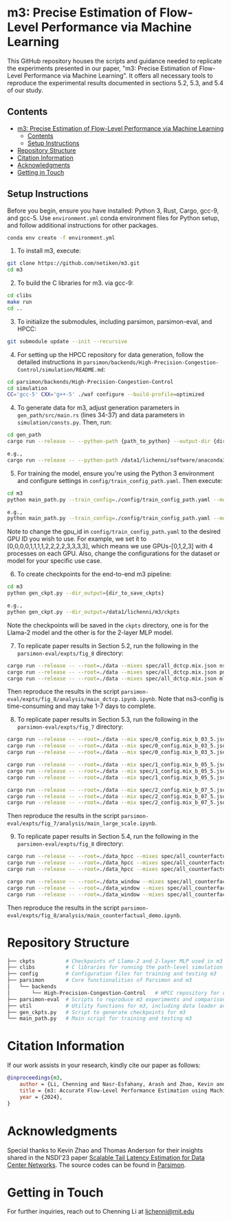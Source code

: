 # m3: Precise Estimation of Flow-Level Performance via Machine Learning

This GitHub repository houses the scripts and guidance needed to replicate the experiments presented in our paper, "m3: Precise Estimation of Flow-Level Performance via Machine Learning". It offers all necessary tools to reproduce the experimental results documented in sections 5.2, 5.3, and 5.4 of our study.

## Contents

- [m3: Precise Estimation of Flow-Level Performance via Machine Learning](#m3-precise-estimation-of-flow-level-performance-via-machine-learning)
  - [Contents](#contents)
  - [Setup Instructions](#setup-instructions)
- [Repository Structure](#repository-structure)
- [Citation Information](#citation-information)
- [Acknowledgments](#acknowledgments)
- [Getting in Touch](#getting-in-touch)

## Setup Instructions

Before you begin, ensure you have installed: Python 3, Rust, Cargo, gcc-9, and gcc-5. Use `environment.yml` conda environment files for Python setup, and follow additional instructions for other packages.

```bash
conda env create -f environment.yml
```

1. To install m3, execute: 
```bash
git clone https://github.com/netiken/m3.git
cd m3
```

2. To build the C libraries for m3. via gcc-9:
```bash     
cd clibs
make run
cd ..
```

3. To initialize the submodules, including parsimon, parsimon-eval, and HPCC:

```bash
git submodule update --init --recursive
```

4. For setting up the HPCC repository for data generation, follow the detailed instructions in `parsimon/backends/High-Precision-Congestion-Control/simulation/README.md`:

```bash
cd parsimon/backends/High-Precision-Congestion-Control
cd simulation
CC='gcc-5' CXX='g++-5' ./waf configure --build-profile=optimized
```

4. To generate data for m3, adjust generation parameters in `gen_path/src/main.rs` (lines 34-37) and data parameters in `simulation/consts.py`. Then, run:

```bash
cd gen_path
cargo run --release -- --python-path {path_to_python} --output-dir {dir_to_save_data}

e.g., 
cargo run --release -- --python-path /data1/lichenni/software/anaconda3/envs/py39/bin/python --output-dir /data1/lichenni/m3/parsimon/backends/High-Precision-Congestion-Control/gen_path/data
```

5. For training the model, ensure you're using the Python 3 environment and configure settings in `config/train_config_path.yaml`. Then execute:

```bash
cd m3
python main_path.py --train_config=./config/train_config_path.yaml --mode=train --dir_input={dir_to_save_data} --dir_output={dir_to_save_ckpts}

e.g., 
python main_path.py --train_config=./config/train_config_path.yaml --mode=train --dir_input=/data1/lichenni/m3/parsimon/backends/High-Precision-Congestion-Control/gen_path/data --dir_output=/data1/lichenni/m3/ckpts
```
Note to change the gpu_id in `config/train_config_path.yaml` to the desired GPU ID you wish to use. For example, we set it to [0,0,0,0,1,1,1,1,2,2,2,2,3,3,3,3], which means we use GPUs-[0,1,2,3] with 4 processes on each GPU.
Also, change the configurations for the dataset or model for your specific use case.

6. To create checkpoints for the end-to-end m3 pipeline:
```bash
cd m3
python gen_ckpt.py --dir_output={dir_to_save_ckpts}

e.g., 
python gen_ckpt.py --dir_output=/data1/lichenni/m3/ckpts
```
Note the checkpoints will be saved in the `ckpts` directory, one is for the Llama-2 model and the other is for the 2-layer MLP model.

7. To replicate paper results in Section 5.2, run the following in the `parsimon-eval/expts/fig_8` directory:

```bash
cargo run --release -- --root=./data --mixes spec/all_dctcp.mix.json ns3-config
cargo run --release -- --root=./data --mixes spec/all_dctcp.mix.json pmn-m
cargo run --release -- --root=./data --mixes spec/all_dctcp.mix.json mlsys
```

Then reproduce the results in the script `parsimon-eval/expts/fig_8/analysis/main_dctcp.ipynb.ipynb`.
Note that ns3-config is time-consuming and may take 1-7 days to complete.

8. To replicate paper results in Section 5.3, run the following in the `parsimon-eval/expts/fig_7` directory:

```bash
cargo run --release -- --root=./data --mix spec/0_config.mix_b_03_5.json ns3
cargo run --release -- --root=./data --mix spec/0_config.mix_b_03_5.json pmn-m
cargo run --release -- --root=./data --mix spec/0_config.mix_b_03_5.json mlsys

cargo run --release -- --root=./data --mix spec/1_config.mix_b_05_5.json ns3
cargo run --release -- --root=./data --mix spec/1_config.mix_b_05_5.json pmn-m
cargo run --release -- --root=./data --mix spec/1_config.mix_b_05_5.json mlsys

cargo run --release -- --root=./data --mix spec/2_config.mix_b_07_5.json ns3
cargo run --release -- --root=./data --mix spec/2_config.mix_b_07_5.json pmn-m
cargo run --release -- --root=./data --mix spec/2_config.mix_b_07_5.json mlsys
```

Then reproduce the results in the script `parsimon-eval/expts/fig_7/analysis/main_large_scale.ipynb`.

9. To replicate paper results in Section 5.4, run the following in the `parsimon-eval/expts/fig_8` directory:

```bash
cargo run --release -- --root=./data_hpcc --mixes spec/all_counterfactual_hpcc.mix.json ns3-config
cargo run --release -- --root=./data_hpcc --mixes spec/all_counterfactual_hpcc.mix.json pmn-m
cargo run --release -- --root=./data_hpcc --mixes spec/all_counterfactual_hpcc.mix.json mlsys

cargo run --release -- --root=./data_window --mixes spec/all_counterfactual_window.mix.json ns3-config
cargo run --release -- --root=./data_window --mixes spec/all_counterfactual_window.mix.json pmn-m
cargo run --release -- --root=./data_window --mixes spec/all_counterfactual_window.mix.json mlsys
```

Then reproduce the results in the script `parsimon-eval/expts/fig_8/analysis/main_counterfactual_demo.ipynb`.

# Repository Structure

```bash
├── ckpts          # Checkpoints of Llama-2 and 2-layer MLP used in m3
├── clibs          # C libraries for running the path-level simulation in m3
├── config         # Configuration files for training and testing m3
├── parsimon       # Core functionalities of Parsimon and m3
│   └── backends
│       └── High-Precision-Congestion-Control   # HPCC repository for data generation
├── parsimon-eval  # Scripts to reproduce m3 experiments and comparisons
├── util           # Utility functions for m3, including data loader and ML model implementations
├── gen_ckpts.py   # Script to generate checkpoints for m3
└── main_path.py   # Main script for training and testing m3
```

# Citation Information
If our work assists in your research, kindly cite our paper as follows:
```bibtex
@inproceedings{m3,
    author = {Li, Chenning and Nasr-Esfahany, Arash and Zhao, Kevin and Noorbakhsh, Kimia and Goyal, Prateesh and Alizadeh, Mohammad and Anderson, Thomas},
    title = {m3: Accurate Flow-Level Performance Estimation using Machine Learning},
    year = {2024},
}
```

# Acknowledgments

Special thanks to Kevin Zhao and Thomas Anderson for their insights shared in the NSDI'23 paper [Scalable Tail Latency Estimation for Data Center Networks](https://www.usenix.org/conference/nsdi23/presentation/zhao-kevin). The source codes can be found in [Parsimon](https://github.com/netiken/parsimon).

# Getting in Touch
For further inquiries, reach out to Chenning Li at lichenni@mit.edu


